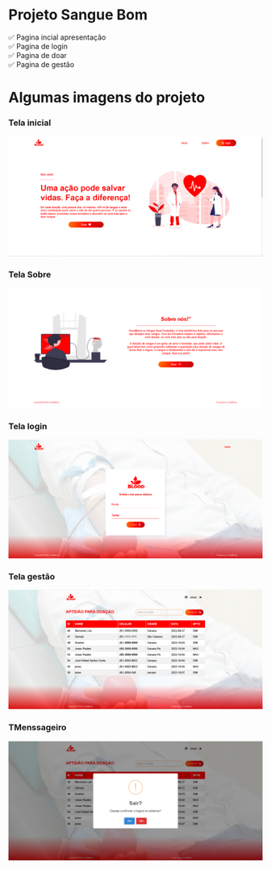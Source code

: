 # Projeto Sangue Bom

✅ Pagina incial apresentação <br>
✅ Pagina de login <br>
✅ Pagina de doar <br>
✅ Pagina de gestão <br>

<h1>Algumas imagens do projeto</h1>
<h3>Tela inicial</h3>
<img src="./assets/img/imgProjeto/goodblood1.PNG"> <br>
<h3>Tela Sobre</h3>
<img src="./assets/img/imgProjeto/goodblood2.PNG"> <br>
<h3>Tela login</h3>
<img src="./assets/img/imgProjeto/goodblood3.PNG"> <br>
<h3>Tela gestão</h3>
<img src="./assets/img/imgProjeto/goodblood4.PNG"> <br>
<h3>TMenssageiro</h3>
<img src="./assets/img/imgProjeto/goodblood5.PNG"> <br>
